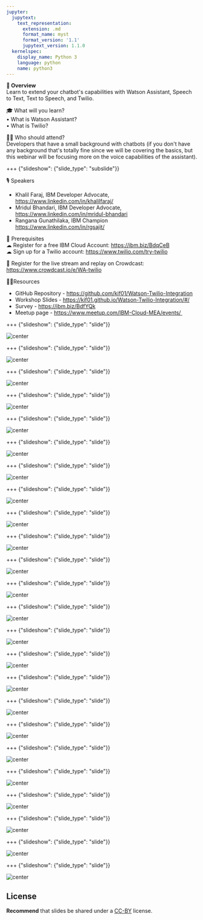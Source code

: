 ```yaml
---
jupyter:
  jupytext:
    text_representation:
      extension: .md
      format_name: myst
      format_version: '1.1'
      jupytext_version: 1.1.0
  kernelspec:
    display_name: Python 3
    language: python
    name: python3
---
```

<!-- 
+++ {"slideshow": {"slide_type": "slide"}}

# Tutorial slides

- Slides are optional (e.g., you may not use them if your presentation is via live coding).
- If the pre-recorded presentations will use slides, we request that you deposit the slides in this folder.

+++ {"slideshow": {"slide_type": "slide"}}

## Use text-based source

- We ask that you use text-based formats for your slides, e.g., markdown 
- This markdown file is an example source for slides using `nbconvert` and Reveal. See the GitHub action '.github/workflows/slides.yml' in this repo so see how this markdown file is converted to a HTML slide show and published on GitHub Pages - https://fawazsiddiqi.github.io/slides_to_pages

+++ {"slideshow": {"slide_type": "subslide"}}

## An example sub-slide

- Another option: you can write your slide content using markdown and use an app for slide design, like [Deckset](https://www.deckset.com) or similar.

+++ {"slideshow": {"slide_type": "slide"}}

## Naming convention and file list

- Use a **naming convention** where each file name starts with a number, reflecting the order of use in the presentation of the tutorial.
- List your slide files in a markdown, with a brief description.


+++ {"slideshow": {"slide_type": "slide"}} 
-->


**🌟 Overview** <br />
Learn to extend your chatbot's capabilities with Watson Assistant, Speech to Text, Text to Speech, and Twilio.

🎓 What will you learn? <br />
• What is Watson Assistant? <br />
• What is Twilio? <br />

👩‍💻 Who should attend? <br />
Developers that have a small background with chatbots (if you don't have any background that's totally fine since we will be covering the basics, but this webinar will be focusing more on the voice capabilities of the assistant).

+++ {"slideshow": {"slide_type": "subslide"}}

🎙️ Speakers <br />
- Khalil Faraj, IBM Developer Advocate, https://www.linkedin.com/in/khalilfaraj/
- Mridul Bhandari, IBM Developer Advocate, https://www.linkedin.com/in/mridul-bhandari
- Rangana Gunathilaka, IBM Champion https://www.linkedin.com/in/rgsajit/

🎈 Prerequisites <br />
☁ Register for a free IBM Cloud Account: https://ibm.biz/BdqCeB <br />
☁ Sign up for a Twilio account: https://www.twilio.com/try-twilio

🍉 Register for the live stream and replay on Crowdcast: <br/>
https://www.crowdcast.io/e/WA-twilio

👩‍💻Resources <br />
- GitHub Repository - https://github.com/kif01/Watson-Twilio-Integration
- Workshop Slides - https://kif01.github.io/Watson-Twilio-Integration/#/
- Survey - https://ibm.biz/BdfYQk
- Meetup page - https://www.meetup.com/IBM-Cloud-MEA/events/ 

+++ {"slideshow": {"slide_type": "slide"}}

![center](https://github.com/kif01/Watson-Twilio-Integration/blob/main/images/slide_images/Slide1.jpeg?raw=true)

+++ {"slideshow": {"slide_type": "slide"}}

![center](https://github.com/kif01/Watson-Twilio-Integration/blob/main/images/slide_images/Slide2.jpeg?raw=true)

+++ {"slideshow": {"slide_type": "slide"}}

![center](https://github.com/kif01/Watson-Twilio-Integration/blob/main/images/slide_images/Slide3.jpeg?raw=true)

+++ {"slideshow": {"slide_type": "slide"}}

![center](https://github.com/kif01/Watson-Twilio-Integration/blob/main/images/slide_images/Slide4.jpeg?raw=true)

+++ {"slideshow": {"slide_type": "slide"}}

![center](https://github.com/kif01/Watson-Twilio-Integration/blob/main/images/slide_images/Slide5.jpeg?raw=true)

+++ {"slideshow": {"slide_type": "slide"}}

![center](https://github.com/kif01/Watson-Twilio-Integration/blob/main/images/slide_images/Slide6.jpeg?raw=true)

+++ {"slideshow": {"slide_type": "slide"}}

![center](https://github.com/kif01/Watson-Twilio-Integration/blob/main/images/slide_images/Slide7.jpeg?raw=true)

+++ {"slideshow": {"slide_type": "slide"}}

![center](https://github.com/kif01/Watson-Twilio-Integration/blob/main/images/slide_images/Slide8.jpeg?raw=true)

+++ {"slideshow": {"slide_type": "slide"}}

![center](https://github.com/kif01/Watson-Twilio-Integration/blob/main/images/slide_images/Slide9.jpeg?raw=true)

+++ {"slideshow": {"slide_type": "slide"}}

![center](https://github.com/kif01/Watson-Twilio-Integration/blob/main/images/slide_images/Slide10.jpeg?raw=true)

+++ {"slideshow": {"slide_type": "slide"}}

![center](https://github.com/kif01/Watson-Twilio-Integration/blob/main/images/slide_images/Slide11.jpeg?raw=true)

+++ {"slideshow": {"slide_type": "slide"}}

![center](https://github.com/kif01/Watson-Twilio-Integration/blob/main/images/slide_images/Slide12.jpeg?raw=true)

+++ {"slideshow": {"slide_type": "slide"}}

![center](https://github.com/kif01/Watson-Twilio-Integration/blob/main/images/slide_images/Slide13.jpeg?raw=true)

+++ {"slideshow": {"slide_type": "slide"}}

![center](https://github.com/kif01/Watson-Twilio-Integration/blob/main/images/slide_images/Slide14.jpeg?raw=true)

+++ {"slideshow": {"slide_type": "slide"}}

![center](https://github.com/kif01/Watson-Twilio-Integration/blob/main/images/slide_images/Slide15.jpeg?raw=true)

+++ {"slideshow": {"slide_type": "slide"}}

![center](https://github.com/kif01/Watson-Twilio-Integration/blob/main/images/slide_images/Slide16.jpeg?raw=true)

+++ {"slideshow": {"slide_type": "slide"}}

![center](https://github.com/kif01/Watson-Twilio-Integration/blob/main/images/slide_images/Slide17.jpeg?raw=true)

+++ {"slideshow": {"slide_type": "slide"}}

![center](https://github.com/kif01/Watson-Twilio-Integration/blob/main/images/slide_images/Slide18.jpeg?raw=true)

+++ {"slideshow": {"slide_type": "slide"}}

![center](https://github.com/kif01/Watson-Twilio-Integration/blob/main/images/slide_images/Slide19.jpeg?raw=true)

+++ {"slideshow": {"slide_type": "slide"}}

![center](https://github.com/kif01/Watson-Twilio-Integration/blob/main/images/slide_images/Slide20.jpeg?raw=true)

+++ {"slideshow": {"slide_type": "slide"}}

![center](https://github.com/kif01/Watson-Twilio-Integration/blob/main/images/slide_images/Slide21.jpeg?raw=true)

+++ {"slideshow": {"slide_type": "slide"}}

![center](https://github.com/kif01/Watson-Twilio-Integration/blob/main/images/slide_images/Slide22.jpeg?raw=true)

+++ {"slideshow": {"slide_type": "slide"}}

![center](https://github.com/kif01/Watson-Twilio-Integration/blob/main/images/slide_images/Slide23.jpeg?raw=true)

+++ {"slideshow": {"slide_type": "slide"}}

![center](https://github.com/kif01/Watson-Twilio-Integration/blob/main/images/slide_images/Slide24.jpeg?raw=true)

## License

**Recommend** that slides be shared under a [CC-BY](https://creativecommons.org/licenses/by/4.0/) license.
